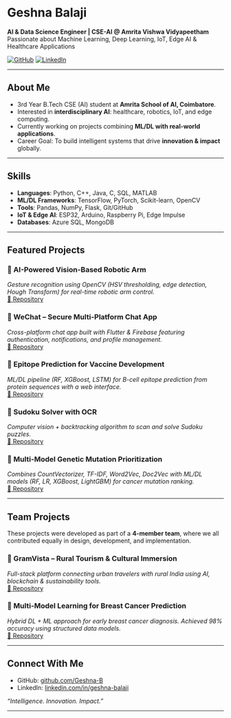# Geshna Balaji  

**AI & Data Science Engineer | CSE-AI @ Amrita Vishwa Vidyapeetham**  
Passionate about Machine Learning, Deep Learning, IoT, Edge AI & Healthcare Applications  

[![GitHub](https://img.shields.io/badge/GitHub-Geshna--B-black?logo=github)](https://github.com/Geshna-B) 
[![LinkedIn](https://img.shields.io/badge/LinkedIn-Geshna%20Balaji-blue?logo=linkedin)](https://www.linkedin.com/in/geshna-balaji/)  

---

## About Me  
- 3rd Year B.Tech CSE (AI) student at **Amrita School of AI, Coimbatore**.  
- Interested in **interdisciplinary AI**: healthcare, robotics, IoT, and edge computing.  
- Currently working on projects combining **ML/DL with real-world applications**.  
- Career Goal: To build intelligent systems that drive **innovation & impact** globally.  

---

## Skills  
- **Languages**: Python, C++, Java, C, SQL, MATLAB  
- **ML/DL Frameworks**: TensorFlow, PyTorch, Scikit-learn, OpenCV  
- **Tools**: Pandas, NumPy, Flask, Git/GitHub  
- **IoT & Edge AI**: ESP32, Arduino, Raspberry Pi, Edge Impulse  
- **Databases**: Azure SQL, MongoDB  

---

## Featured Projects  

### 🔹 AI-Powered Vision-Based Robotic Arm  
*Gesture recognition using OpenCV (HSV thresholding, edge detection, Hough Transform) for real-time robotic arm control.*  
[🔗 Repository](https://github.com/Geshna-B/AI-Powered-Vision-Based-Robotic-Arm)  

### 🔹 WeChat – Secure Multi-Platform Chat App  
*Cross-platform chat app built with Flutter & Firebase featuring authentication, notifications, and profile management.*  
[🔗 Repository](https://github.com/Geshna-B/WeChat_A-Secure-Real-Time-and-Multi-Platform-Chat-App)  

### 🔹 Epitope Prediction for Vaccine Development  
*ML/DL pipeline (RF, XGBoost, LSTM) for B-cell epitope prediction from protein sequences with a web interface.*  
[🔗 Repository](https://github.com/Geshna-B/Epitope-Prediction-for-Vaccine-Development)  

### 🔹 Sudoku Solver with OCR  
*Computer vision + backtracking algorithm to scan and solve Sudoku puzzles.*  
[🔗 Repository](https://github.com/Geshna-B/Sudoku-Solver)  

### 🔹 Multi-Model Genetic Mutation Prioritization  
*Combines CountVectorizer, TF-IDF, Word2Vec, Doc2Vec with ML/DL models (RF, LR, XGBoost, LightGBM) for cancer mutation ranking.*  
[🔗 Repository](https://github.com/Geshna-B/Multi-Model-Approach-for-Genetic-Mutation-Prioritization-in-Cancer-Detection)  

---

## Team Projects 

These projects were developed as part of a **4-member team**, where we all contributed equally in design, development, and implementation.  

### 🔹 GramVista – Rural Tourism & Cultural Immersion  
*Full-stack platform connecting urban travelers with rural India using AI, blockchain & sustainability tools.*  
[🔗 Repository](https://github.com/neharmenon05/GramVista)  

### 🔹 Multi-Model Learning for Breast Cancer Prediction  
*Hybrid DL + ML approach for early breast cancer diagnosis. Achieved 98% accuracy using structured data models.*  
[🔗 Repository](https://github.com/Dedeepyakatikala/Multi-Model-Learning-for-Breast-Cancer-Prediction)  

---

## Connect With Me  
- GitHub: [github.com/Geshna-B](https://github.com/Geshna-B)  
- LinkedIn: [linkedin.com/in/geshna-balaji](https://www.linkedin.com/in/geshna-balaji/)  

*“Intelligence. Innovation. Impact.”*  

---
